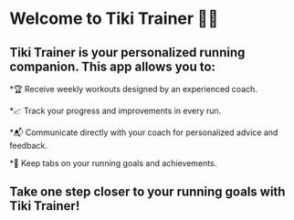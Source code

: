 
# Welcome to Tiki Trainer 🏃‍♀️

## Tiki Trainer is your personalized running companion. This app allows you to:

*🏆 Receive weekly workouts designed by an experienced coach.

*📈 Track your progress and improvements in every run.

*📬 Communicate directly with your coach for personalized advice and feedback.

*🌟 Keep tabs on your running goals and achievements.

## Take one step closer to your running goals with Tiki Trainer!
